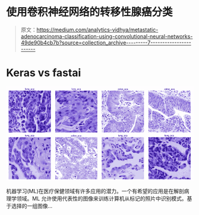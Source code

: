 # 使用卷积神经网络的转移性腺癌分类

> 原文：<https://medium.com/analytics-vidhya/metastatic-adenocarcinoma-classification-using-convolutional-neural-networks-49de90b4cb7b?source=collection_archive---------7----------------------->

# Keras vs fastai

![](img/973b48b235d88dffa0edc6c8ccdbddcf.png)

机器学习(ML)在医疗保健领域有许多应用的潜力。一个有希望的应用是在解剖病理学领域。ML 允许使用代表性的图像来训练计算机从标记的照片中识别模式。基于选择的一组图像…